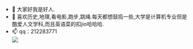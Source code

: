 - 👋 大家好我是好人.
- 👀 喜欢历史,地理,看电影,跑步,跳绳.每天都想鼓捣一些,大学是计算机专业但是酷爱人文学科,而且英语菜的扣jio哈哈哈.
- 📫 qq：212283771  
![](https://s3.bmp.ovh/imgs/2022/01/13156cb8436b1517.jpg)
<!---
hren0315/hren0315 is a ✨ special ✨ repository because its `README.md` (this file) appears on your GitHub profile.
You can click the Preview link to take a look at your changes.
--->
